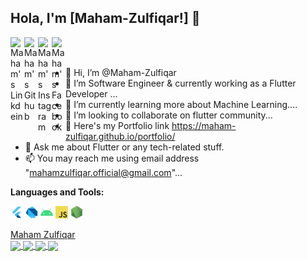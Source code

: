 ## Hola, I'm [Maham-Zulfiqar!] 👋 

<a href="https://www.linkedin.com/in/maham-zulfiqar/">
  <img align="left" alt="Maham's Linkdein" width="22px" src="https://cdn.jsdelivr.net/npm/simple-icons@v3/icons/linkedin.svg" />
</a>
<a href="https://github.com/Maham-Zulfiqar">
  <img align="left" alt="Maham's Github" width="22px" src="https://cdn.jsdelivr.net/npm/simple-icons@v3/icons/github.svg" />
</a>
<a href="https://www.instagram.com/flutter_ninja/">
  <img align="left" alt="Maham's Instagram" width="22px" src="https://cdn.jsdelivr.net/npm/simple-icons@v3/icons/instagram.svg" />
</a>
<a href="https://www.facebook.com/iamMaham/">
  <img align="left" alt="Maham's Facebook" width="22px" src="https://cdn.jsdelivr.net/npm/simple-icons@v3/icons/facebook.svg" />
</a>


<br/>
<br/>



- 👋 Hi, I’m @Maham-Zulfiqar
- 👀 I’m Software Engineer & currently working as a Flutter Developer ...
- 🌱 I’m currently learning  more about Machine Learning....
- 💞️ I’m looking to collaborate on flutter community...
- 👀 Here's my Portfolio link https://maham-zulfiqar.github.io/portfolio/
- 💬 Ask me about Flutter or any tech-related stuff.
- 📫 You may reach me using email address "mahamzulfiqar.official@gmail.com"...

**Languages and Tools:**  

<code><img height="20" src="https://raw.githubusercontent.com/github/explore/80688e429a7d4ef2fca1e82350fe8e3517d3494d/topics/flutter/flutter.png"></code>
<code><img height="20" src="https://raw.githubusercontent.com/github/explore/80688e429a7d4ef2fca1e82350fe8e3517d3494d/topics/dart/dart.png"></code>
<code><img height="20" src="https://raw.githubusercontent.com/github/explore/80688e429a7d4ef2fca1e82350fe8e3517d3494d/topics/android/android.png"></code>
<code><img height="20" src="https://raw.githubusercontent.com/github/explore/80688e429a7d4ef2fca1e82350fe8e3517d3494d/topics/javascript/javascript.png"></code>
<code><img height="20" src="https://raw.githubusercontent.com/github/explore/80688e429a7d4ef2fca1e82350fe8e3517d3494d/topics/nodejs/nodejs.png"></code>    

<div class="badge-base LI-profile-badge" data-locale="en_US" data-size="large" data-theme="light" data-type="HORIZONTAL" data-vanity="sadia-saif" data-version="v1"><a class="badge-base__link LI-simple-link" href="https://pk.linkedin.com/in/sadia-saif?trk=profile-badge">Maham Zulfiqar</a></div>
              
<a href="https://github.com/Sadia-Saif">
  <img align="center" src="https://github-readme-stats.vercel.app/api/top-langs/?username=Sadia-Saif&theme=light&hide_langs_below=1" />
</a>
<a href="https://github.com/Sadia-Saif/mi_card/">
 <img align="center" src="https://github-readme-stats.vercel.app/api/pin/?username=Sadia-Saif&repo=mi_card&theme=light" />
</a>
<a href="https://github.com/Sadia-Saif/awesome-flutter">
  <img align="center" src="https://github-readme-stats.vercel.app/api/pin/?username=Sadia-Saif&repo=awesome-flutter&theme=light" />

</a>
<a href="https://github.com/Sadia-Saif/Flutter-Course-Resources/">
 <img align="center" src="https://github-readme-stats.vercel.app/api/pin/?username=Sadia-Saif&repo=Flutter-Course-Resources&theme=light" />
</a>

<!---
Maham-Zulfiqar/Maham-Zulfiqar is a ✨ special ✨ repository because its `README.md` (this file) appears on your GitHub profile.
You can click the Preview link to take a look at your changes.
--->
